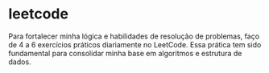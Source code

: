 # leetcode
Para fortalecer minha lógica e habilidades de resolução de problemas, faço de 4 a 6 exercícios práticos diariamente no LeetCode. Essa prática tem sido fundamental para consolidar minha base em algoritmos e estrutura de dados.